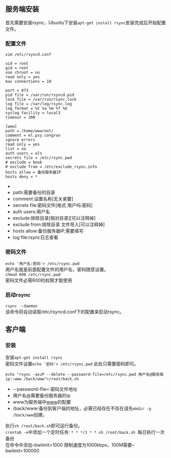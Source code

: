 ## 服务端安装
首先需要安装rsync，Ubuntu下安装`apt-get install rsync`安装完成后开始配置文件。  
### 配置文件
`vim /etc/rsyncd.conf`  
```
uid = root
gid = root
use chroot = no
read only = yes
max connections = 10

port = 873
pid file = /var/run/rsyncd.pid
lock file = /var/run/rsync.lock
log file = /var/log/rsync.log 
log format = %t %a %m %f %b
syslog facility = local3
timeout = 300

[www]
path = /home/wwwroot/
comment = el.psy.congroo
ignore errors
read only = yes
list = no
auth users = els
secrets file = /etc/rsync.pwd
# exclude = book
# exclude from = /etc/exclude_rsync.info
hosts allow = 备份服务器IP
hosts deny = *
```

+ [www]:需要在客户端中相互对应
+ path:需要备份的目录
+ comment:设置名称[无关紧要]
+ secrets file:密码文件[格式 用户吗:密码]
+ auth users:用户名
+ exclude:排除目录[相对目录][可以注释掉]
+ exclude from:排除目录 文件导入[可以注释掉]
+ hosts allow:备份服务器IP,需要填写
+ log file:rsync日志查看  

### 密码文件
`echo '用户名:密码'> /etc/rsync.pwd`  
用户名就是前面配置文件的用户名，密码随意设置。  
`chmod 600 /etc/rsync.pwd`  
密码文件必需600的权限才能使用  

### 启动rsync
`rsync --daemon`  
该命令将自动读取/etc/rsyncd.conf下的配置来启动rsync。  
## 客户端
### 安装
安装`apt-get install rsync`  
密码文件设置`echo '密码'> /etc/rsync.pwd` 此处只需要密码即可。
```
echo "rsync -avzP --delete --password-file=/etc/rsync.pwd 用户名@服务端ip::www /back/www">/root/back.sh
```
+ --password-file=:密码文件地址
+ 用户名@需要备份服务器的ip
+ www为服务端中[www]的配置
+ /back/www:备份到客户端的地址，必需已经存在不存在请先`mkdir -p /back/www`创建。

执行`sh /root/back.sh`即可运行备份。  
`crontab -e`中添加一个定时任务:
`* * */1 * * sh /root/back.sh `每日执行一次备份  
在命令中添加–bwlimit=1000 限制速度为1000kbps，100M需要–bwlimit=100000
